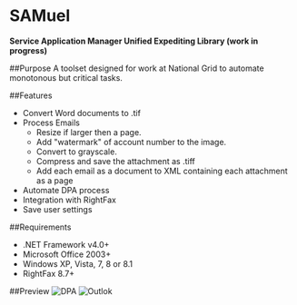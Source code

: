 SAMuel
===================
__Service Application Manager Unified Expediting Library (work in progress)__

##Purpose
A toolset designed for work at National Grid to automate monotonous but critical tasks.

##Features
* Convert Word documents to .tif
* Process Emails
    * Resize if larger then a page.
    * Add "watermark" of account number to the image.
    * Convert to grayscale.
	* Compress and save the attachment as .tiff
    * Add each email as a document to XML containing each attachment as a page
* Automate DPA process
* Integration with RightFax
* Save user settings

##Requirements
* .NET Framework v4.0+
* Microsoft Office 2003+
* Windows XP, Vista, 7, 8 or 8.1
* RightFax 8.7+

##Preview
![DPA](https://raw.github.com/zKarp/SAMuel/master/images/DPA-preview.JPG "DPA tab preview")
![Outlok](https://raw.github.com/zKarp/SAMuel/master/images/Outlook-preview.JPG "Outlook tab preview")

